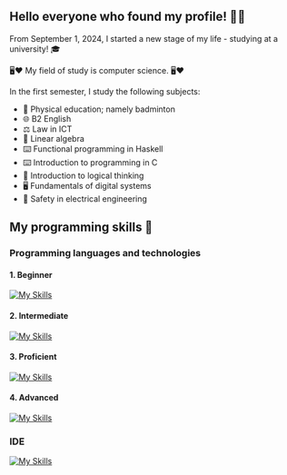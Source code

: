 ## Hello everyone who found my profile! 👋😅

From September 1, 2024, I started a new stage of my life - studying at a university! 🎓

🖥️❤️ My field of study is computer science. 🖥️❤️

In the first semester, I study the following subjects:
  - 🏸 Physical education; namely badminton
  - 🌐 B2 English
  - ⚖️ Law in ICT
  - 🧮 Linear algebra
  - ⌨️ Functional programming in Haskell
  - ⌨️ Introduction to programming in C
  - 💭 Introduction to logical thinking
  - 🖥️ Fundamentals of digital systems
  - 🔌 Safety in electrical engineering

## My programming skills 💪
### Programming languages and technologies
#### 1. Beginner
[![My Skills](https://skillicons.dev/icons?i=autocad,azure,bootstrap,c,cs,cpp,css,django,figma,git,github,haskell,html,java,js,ai,kali,linux,mysql,nodejs,npm,obsidian,ps,php,postman,powershell,py,react,redux,ubuntu,unity,vim,visualstudio,vscode,windows,wordpress)](https://skillicons.dev)
#### 2. Intermediate
[![My Skills](https://skillicons.dev/icons?i=arduino,autocad,azure,bootstrap,c,cs,cpp,css,django,figma,git,github,haskell,html,java,js,ai,kali,linux,mysql,nodejs,npm,obsidian,ps,php,postman,powershell,py,react,redux,ubuntu,unity,vim,visualstudio,vscode,windows,wordpress)](https://skillicons.dev)
#### 3. Proficient
[![My Skills](https://skillicons.dev/icons?i=androidstudio,arduino,autocad,azure,bootstrap,c,cs,cpp,css,django,figma,git,github,haskell,html,java,js,ai,kali,linux,mysql,nodejs,npm,obsidian,ps,php,postman,powershell,py,react,redux,ubuntu,unity,vim,visualstudio,vscode,windows,wordpress)](https://skillicons.dev)
#### 4. Advanced
[![My Skills](https://skillicons.dev/icons?i=androidstudio,arduino,autocad,azure,bootstrap,c,cs,cpp,css,django,figma,git,github,haskell,html,java,js,ai,kali,linux,mysql,nodejs,npm,obsidian,ps,php,postman,powershell,py,react,redux,ubuntu,unity,vim,visualstudio,vscode,windows,wordpress)](https://skillicons.dev)
### IDE
[![My Skills](https://skillicons.dev/icons?i=androidstudio,arduino,autocad,azure,bootstrap,c,cs,cpp,css,django,figma,git,github,haskell,html,java,js,ai,kali,linux,mysql,nodejs,npm,obsidian,ps,php,postman,powershell,py,react,redux,ubuntu,unity,vim,visualstudio,vscode,windows,wordpress)](https://skillicons.dev)
